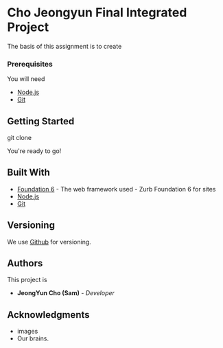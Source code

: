 # Cho Jeongyun Final Integrated Project

The basis of this assignment is to create 

### Prerequisites

You will need

* [Node.js](https://nodejs.org/en/)
* [Git](https://git-scm.com/)


## Getting Started

git clone 

You're ready to go!


## Built With

* [Foundation 6](https://foundation.zurb.com/sites.html) - The web framework used - Zurb Foundation 6 for sites
* [Node.js](https://nodejs.org/en/)
* [Git](https://git-scm.com/)



## Versioning

We use [Github](http://github.com) for versioning.



## Authors

This project is 

* **JeongYun Cho (Sam)** - *Developer*





## Acknowledgments

* images
* Our brains.
